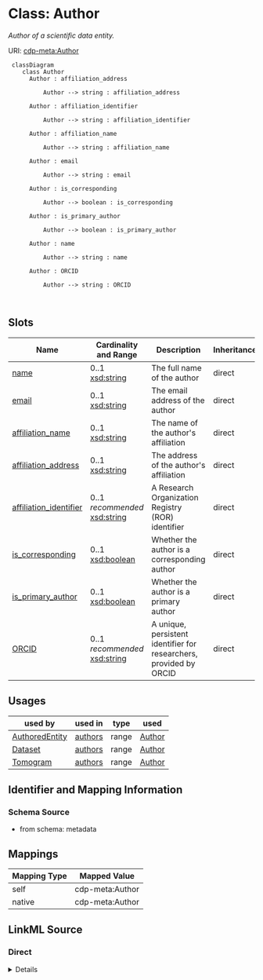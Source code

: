 # Class: Author


_Author of a scientific data entity._





URI: [cdp-meta:Author](metadataAuthor)




```mermaid
 classDiagram
    class Author
      Author : affiliation_address
        
          Author --> string : affiliation_address
        
      Author : affiliation_identifier
        
          Author --> string : affiliation_identifier
        
      Author : affiliation_name
        
          Author --> string : affiliation_name
        
      Author : email
        
          Author --> string : email
        
      Author : is_corresponding
        
          Author --> boolean : is_corresponding
        
      Author : is_primary_author
        
          Author --> boolean : is_primary_author
        
      Author : name
        
          Author --> string : name
        
      Author : ORCID
        
          Author --> string : ORCID
        
      
```




<!-- no inheritance hierarchy -->


## Slots

| Name | Cardinality and Range | Description | Inheritance |
| ---  | --- | --- | --- |
| [name](name.md) | 0..1 <br/> [xsd:string](http://www.w3.org/2001/XMLSchema#string) | The full name of the author | direct |
| [email](email.md) | 0..1 <br/> [xsd:string](http://www.w3.org/2001/XMLSchema#string) | The email address of the author | direct |
| [affiliation_name](affiliation_name.md) | 0..1 <br/> [xsd:string](http://www.w3.org/2001/XMLSchema#string) | The name of the author's affiliation | direct |
| [affiliation_address](affiliation_address.md) | 0..1 <br/> [xsd:string](http://www.w3.org/2001/XMLSchema#string) | The address of the author's affiliation | direct |
| [affiliation_identifier](affiliation_identifier.md) | 0..1 _recommended_ <br/> [xsd:string](http://www.w3.org/2001/XMLSchema#string) | A Research Organization Registry (ROR) identifier | direct |
| [is_corresponding](is_corresponding.md) | 0..1 <br/> [xsd:boolean](http://www.w3.org/2001/XMLSchema#boolean) | Whether the author is a corresponding author | direct |
| [is_primary_author](is_primary_author.md) | 0..1 <br/> [xsd:boolean](http://www.w3.org/2001/XMLSchema#boolean) | Whether the author is a primary author | direct |
| [ORCID](ORCID.md) | 0..1 _recommended_ <br/> [xsd:string](http://www.w3.org/2001/XMLSchema#string) | A unique, persistent identifier for researchers, provided by ORCID | direct |





## Usages

| used by | used in | type | used |
| ---  | --- | --- | --- |
| [AuthoredEntity](AuthoredEntity.md) | [authors](authors.md) | range | [Author](Author.md) |
| [Dataset](Dataset.md) | [authors](authors.md) | range | [Author](Author.md) |
| [Tomogram](Tomogram.md) | [authors](authors.md) | range | [Author](Author.md) |






## Identifier and Mapping Information







### Schema Source


* from schema: metadata





## Mappings

| Mapping Type | Mapped Value |
| ---  | ---  |
| self | cdp-meta:Author |
| native | cdp-meta:Author |





## LinkML Source

<!-- TODO: investigate https://stackoverflow.com/questions/37606292/how-to-create-tabbed-code-blocks-in-mkdocs-or-sphinx -->

### Direct

<details>
```yaml
name: Author
description: Author of a scientific data entity.
from_schema: metadata
attributes:
  name:
    name: name
    description: The full name of the author.
    from_schema: metadata
    exact_mappings:
    - cdp-common:author_name
    rank: 1000
    alias: name
    owner: Author
    domain_of:
    - Author
    - Annotator
    - Organism
    - Tissue
    - CellType
    - CellStrain
    - CellComponent
    - AnnotationObject
    range: string
    inlined: true
    inlined_as_list: true
  email:
    name: email
    description: The email address of the author.
    from_schema: metadata
    exact_mappings:
    - cdp-common:author_email
    rank: 1000
    alias: email
    owner: Author
    domain_of:
    - Author
    - Annotator
    range: string
    inlined: true
    inlined_as_list: true
  affiliation_name:
    name: affiliation_name
    description: The name of the author's affiliation.
    from_schema: metadata
    exact_mappings:
    - cdp-common:author_affiliation_name
    rank: 1000
    alias: affiliation_name
    owner: Author
    domain_of:
    - Author
    - Annotator
    range: string
    inlined: true
    inlined_as_list: true
  affiliation_address:
    name: affiliation_address
    description: The address of the author's affiliation.
    from_schema: metadata
    exact_mappings:
    - cdp-common:author_affiliation_address
    rank: 1000
    alias: affiliation_address
    owner: Author
    domain_of:
    - Author
    - Annotator
    range: string
    inlined: true
    inlined_as_list: true
  affiliation_identifier:
    name: affiliation_identifier
    description: A Research Organization Registry (ROR) identifier.
    from_schema: metadata
    exact_mappings:
    - cdp-common:affiliation_identifier
    rank: 1000
    alias: affiliation_identifier
    owner: Author
    domain_of:
    - Author
    - Annotator
    range: string
    recommended: true
    inlined: true
    inlined_as_list: true
    pattern: ^0[a-hj-km-np-tv-z|0-9]{6}[0-9]{2}$
  is_corresponding:
    name: is_corresponding
    description: Whether the author is a corresponding author.
    from_schema: metadata
    exact_mappings:
    - cdp-common:author_corresponding_author_status
    rank: 1000
    alias: is_corresponding
    owner: Author
    domain_of:
    - Author
    - Annotator
    range: boolean
    inlined: true
    inlined_as_list: true
  is_primary_author:
    name: is_primary_author
    description: Whether the author is a primary author.
    from_schema: metadata
    exact_mappings:
    - cdp-common:author_primary_author_status
    rank: 1000
    alias: is_primary_author
    owner: Author
    domain_of:
    - Author
    range: boolean
    inlined: true
    inlined_as_list: true
  ORCID:
    name: ORCID
    description: A unique, persistent identifier for researchers, provided by ORCID.
    from_schema: metadata
    exact_mappings:
    - cdp-common:orcid
    rank: 1000
    alias: ORCID
    owner: Author
    domain_of:
    - Author
    - Annotator
    range: string
    recommended: true
    inlined: true
    inlined_as_list: true
    pattern: '[0-9]{4}-[0-9]{4}-[0-9]{4}-[0-9]{3}[0-9X]$'

```
</details>

### Induced

<details>
```yaml
name: Author
description: Author of a scientific data entity.
from_schema: metadata
attributes:
  name:
    name: name
    description: The full name of the author.
    from_schema: metadata
    exact_mappings:
    - cdp-common:author_name
    rank: 1000
    alias: name
    owner: Author
    domain_of:
    - Author
    - Annotator
    - Organism
    - Tissue
    - CellType
    - CellStrain
    - CellComponent
    - AnnotationObject
    range: string
    inlined: true
    inlined_as_list: true
  email:
    name: email
    description: The email address of the author.
    from_schema: metadata
    exact_mappings:
    - cdp-common:author_email
    rank: 1000
    alias: email
    owner: Author
    domain_of:
    - Author
    - Annotator
    range: string
    inlined: true
    inlined_as_list: true
  affiliation_name:
    name: affiliation_name
    description: The name of the author's affiliation.
    from_schema: metadata
    exact_mappings:
    - cdp-common:author_affiliation_name
    rank: 1000
    alias: affiliation_name
    owner: Author
    domain_of:
    - Author
    - Annotator
    range: string
    inlined: true
    inlined_as_list: true
  affiliation_address:
    name: affiliation_address
    description: The address of the author's affiliation.
    from_schema: metadata
    exact_mappings:
    - cdp-common:author_affiliation_address
    rank: 1000
    alias: affiliation_address
    owner: Author
    domain_of:
    - Author
    - Annotator
    range: string
    inlined: true
    inlined_as_list: true
  affiliation_identifier:
    name: affiliation_identifier
    description: A Research Organization Registry (ROR) identifier.
    from_schema: metadata
    exact_mappings:
    - cdp-common:affiliation_identifier
    rank: 1000
    alias: affiliation_identifier
    owner: Author
    domain_of:
    - Author
    - Annotator
    range: string
    recommended: true
    inlined: true
    inlined_as_list: true
    pattern: ^0[a-hj-km-np-tv-z|0-9]{6}[0-9]{2}$
  is_corresponding:
    name: is_corresponding
    description: Whether the author is a corresponding author.
    from_schema: metadata
    exact_mappings:
    - cdp-common:author_corresponding_author_status
    rank: 1000
    alias: is_corresponding
    owner: Author
    domain_of:
    - Author
    - Annotator
    range: boolean
    inlined: true
    inlined_as_list: true
  is_primary_author:
    name: is_primary_author
    description: Whether the author is a primary author.
    from_schema: metadata
    exact_mappings:
    - cdp-common:author_primary_author_status
    rank: 1000
    alias: is_primary_author
    owner: Author
    domain_of:
    - Author
    range: boolean
    inlined: true
    inlined_as_list: true
  ORCID:
    name: ORCID
    description: A unique, persistent identifier for researchers, provided by ORCID.
    from_schema: metadata
    exact_mappings:
    - cdp-common:orcid
    rank: 1000
    alias: ORCID
    owner: Author
    domain_of:
    - Author
    - Annotator
    range: string
    recommended: true
    inlined: true
    inlined_as_list: true
    pattern: '[0-9]{4}-[0-9]{4}-[0-9]{4}-[0-9]{3}[0-9X]$'

```
</details>